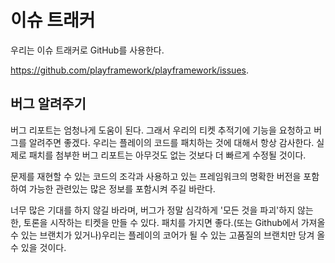 <!--- Copyright (C) 2009-2015 Typesafe Inc. <http://www.typesafe.com> -->
# 이슈 트래커

우리는 이슈 트래커로 GitHub를 사용한다.

<https://github.com/playframework/playframework/issues>.

## 버그 알려주기

버그 리포트는 엄청나게 도움이 된다. 그래서 우리의 티켓 추적기에 기능을 요청하고 버그를 알려주면 좋겠다. 우리는 플레이의 코드를 패치하는 것에 대해서 항상 감사한다. 실제로 패치를 첨부한 버그 리포트는 아무것도 없는 것보다 더 빠르게 수정될 것이다. 

문제를 재현할 수 있는 코드의 조각과 사용하고 있는 프레임워크의 명확한 버전을 포함하여 가능한 관련있는 많은 정보를 포함시켜 주길 바란다.

너무 많은 기대를 하지 않길 바라며, 버그가 정말 심각하게 '모든 것을 파괴'하지 않는 한, 토론을 시작하는 티켓을 만들 수 있다. 패치를 가지면 좋다.(또는 Github에서 가져올 수 있는 브랜치가 있거나)우리는 플레이의 코어가 될 수 있는 고품질의 브랜치만 당겨 올 수 있을 것이다.